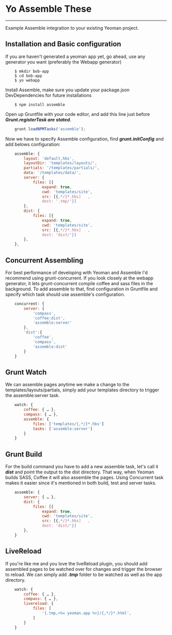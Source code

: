 # Yo Assemble These
---

Example Assemble integration to your existing Yeoman project.

## Installation and Basic configuration

If you are haven't generated a yeoman app yet, go ahead, use any generator you want (preferably the Webapp generator)

```
    $ mkdir bob-app
    $ cd bob-app
    $ yo webapp
```
Install Assemble, make sure you update your package.json DevDependencies for future installations

```
    $ npm install assemble
```

Open up Gruntfile with your code editor, and add this line just before ***Grunt.registerTask are stated***.

```js
    grunt.loadNPMTasks('assemble');
```

Now we have to specify Assemble configuration, find ***grunt.initConfig*** and add belows configuration:

```js
    assemble: {
        layout: 'default.hbs',
        layoutDir: 'templates/layouts/',
        partials: '/templates/partials/',
        data: '/templates/data/',
        server: {
            files: [{
                expand: true,
                cwd: 'templates/site',
                src: [{,*/}*.hbs]   ,
                dest: '.tmp/'}]
        },
        dist: {
            files: [{
                expand: true,
                cwd: 'templates/site',
                src: [{,*/}*.hbs]   ,
                dest: 'dist/'}]
        },
    },
```

## Concurrent Assembling
For best performance of developing with Yeoman and Assemble I'd recommend using grunt-concurrent. If you look closely at the webapp generator, it lets grunt-concurrent compile coffee and sass files in the background. To add assemble to that, find configuration in Gruntfile and specify which task should use assemble's configuration.

```js
    concurrent: {
        server: {
            'compass',
            'coffee:dist',
            'assemble:server'
        },
        'dist':{
            'coffee',
            'compass',
            'assemble:dist'
        }
    }
```

## Grunt Watch
We can assemble pages anytime we make a change to the templates/layouts/partials, simply add your templates directory to trigger the assemble:server task.

```js
    watch: {
        coffee: { … },
        compass: { … },
        assemble: {
            files: ['templates/{,*/}*.hbs']
            tasks: ['assemble:server']
        }
    }
```

## Grunt Build
For the build command you have to add a new assemble task, let's call it ***dist*** and point the output to the dist directory. That way, when Yeoman builds SASS, Coffee it will also assemble the pages. Using Concurrent task makes it easier since it's mentioned in both build, test and server tasks.

```js
    assemble: {
        server: { … },
        dist: {
            files: [{
                expand: true,
                cwd: 'templates/site',
                src: [{,*/}*.hbs]   ,
                dest: 'dist/'}]
        },
    }
```

## LiveReload
If you're like me and you love the liveReload plugin, you should add assembled pages to be watched over for changes and trigger the browser to reload. We can simply add ***.tmp*** folder to be watched as well as the app directory.

```js
    watch: {
        coffee: { … },
        compass: { … },
        livereload: {
            files: [
                '{.tmp,<%= yeoman.app %>}/{,*/}*.html',
            ]
        }
    }
```